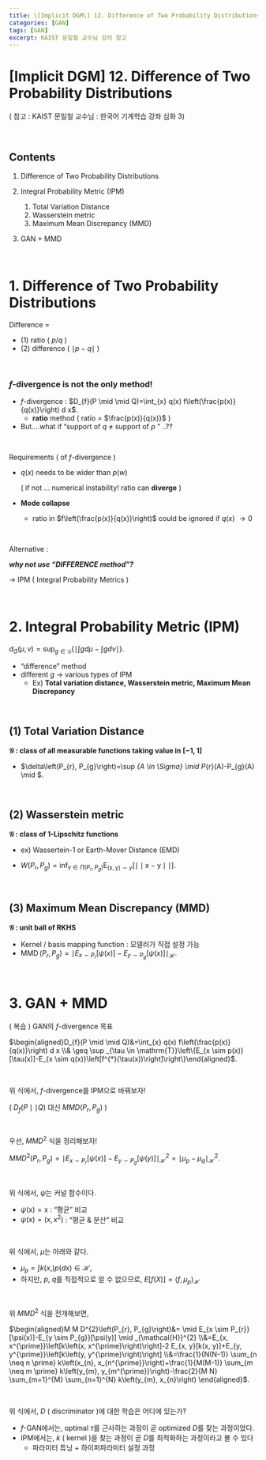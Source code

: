 ```yaml
---
title: \[Implicit DGM\] 12. Difference of Two Probability Distributions
categories: [GAN]
tags: [GAN]
excerpt: KAIST 문일철 교수님 강의 참고
---
```


<script src="https://cdn.mathjax.org/mathjax/latest/MathJax.js?config=TeX-AMS-MML_HTMLorMML" type="text/javascript"></script>

# [Implicit DGM] 12. Difference of Two Probability Distributions

( 참고 : KAIST 문일철 교수님 : 한국어 기계학습 강좌 심화 3)

<br>

## Contents

1. Difference of Two Probability Distributions
1. Integral Probability Metric (IPM)
   1. Total Variation Distance
   1. Wasserstein metric
   1. Maximum Mean Discrepancy (MMD)

1. GAN + MMD

<br>

# 1. Difference of Two Probability Distributions

Difference =

- (1) ratio ( $p/q$ )
- (2) difference ( $\mid p-q \mid$ )

<br>

### $f$-divergence is not the only method!

- $f$-divergence : $D_{f}(P  \mid \mid   Q)=\int_{x} q(x) f\left(\frac{p(x)}{q(x)}\right) d x$. 
  - **ratio** method ( ratio = $\frac{p(x)}{q(x)}$ )
- But….what if “support of $q$ $\neq$ support of $p$ ” ..??

<br>

Requirements ( of $f$-divergence )

- $q(x)$ needs to be wider than $p(w)$

  ( if not … numerical instability! ratio can **diverge** )

- **Mode collapse**

  - ratio in $f\left(\frac{p(x)}{q(x)}\right)$ could be ignored if $q(x)$ $\rightarrow 0$ 

<br>

Alternative :

***why not use “DIFFERENCE method”?***

$\rightarrow$ IPM ( Integral Probability Metrics )

<br>

# 2. Integral Probability Metric (IPM)

$d_{G}(\mu, v)=\sup _{g \in \mathcal{G}}\left\{ \mid \int g d \mu-\int g d v \mid \right\}$.

- “difference” method
- different $g$ $\rightarrow$ various types of IPM
  - Ex) **Total variation distance, Wasserstein metric, Maximum Mean Discrepancy**

 <br>

## (1) Total Variation Distance

**$\mathcal{G}$  : class of all measurable functions taking value in $[-1,1]$**

- $\delta\left(P_{r}, P_{g}\right)=\sup _{A \in \Sigma} \mid P_{r}(A)-P_{g}(A) \mid $.

<br>

## (2) Wasserstein metric

**$\mathcal{G}$ : class of 1-Lipschitz functions**

- ex) Wassertein-1 or Earth-Mover Distance (EMD)

- $W\left(P_{r}, P_{g}\right)=\inf _{\gamma \in \Pi\left(P_{r}, P_{g}\right)} \mathrm{E}_{(\mathrm{x}, \mathrm{y}) \sim \gamma}[ \mid \mid  \mathrm{x}-\mathrm{y} \mid \mid ]$.

<br>

## (3) Maximum Mean Discrepancy (MMD)

**$\mathcal{G}$ : unit ball of RKHS**

- Kernel / basis mapping function : 모델러가 직접 설정 가능
- $\operatorname{MMD}\left(P_{r}, P_{g}\right)= \mid E_{x \sim P_{r}}[\psi(x)]-E_{y \sim P_{g}}[\psi(x)] \mid _{\mathcal{H}}$.

<br>

# 3. GAN + MMD

( 복습 ) GAN의 $f$-divergence 목표

$\begin{aligned}D_{f}(P  \mid \mid   Q)&=\int_{x} q(x) f\left(\frac{p(x)}{q(x)}\right) d x \\& \geq \sup _{\tau \in \mathrm{T}}\left\{E_{x \sim p(x)}[\tau(x)]-E_{x \sim q(x)}\left[f^{*}(\tau(x))\right]\right\}\end{aligned}$.

<br>

위 식에서, $f$-divergence를 IPM으로 바꿔보자!

( $D_{f}(P  \mid \mid   Q)$ 대신 $M M D\left(P_{r}, P_{g}\right)$ )

<br>

우선, $MMD^2$ 식을 정리해보자!

$M M D^{2}\left(P_{r}, P_{g}\right)= \mid E_{x \sim P_{r}}[\psi(x)]-E_{y \sim P_{g}}[\psi(y)] \mid _{\mathcal{H}}^{2}= \mid \mu_{p}-\mu_{q} \mid _{\mathcal{H}}^{2}$.

<br>

위 식에서, $\psi$는 커널 함수이다.

- $\psi(\mathrm{x})=\mathrm{x}$ : “평균” 비교
- $\psi(x)=\left(x, x^{2}\right)$ :  “평균 & 분산” 비교

<br>

위 식에서, $\mu$는 아래와 같다.

- $\mu_{p}=\int k(x,) p(d x) \in \mathcal{H}$,
- 하지만, $p$, $q$를 직접적으로 알 수 없으므로,  $E[f(X)]=\left\langle f, \mu_{p}\right\rangle_{\mathcal{H}}$

<br>

위 $MMD^2$ 식을 전개해보면,

$\begin{aligned}M M D^{2}\left(P_{r}, P_{g}\right)&=  \mid E_{x \sim P_{r}}[\psi(x)]-E_{y \sim P_{g}}[\psi(y)] \mid _{\mathcal{H}}^{2} \\&=E_{x, x^{\prime}}\left[k\left(x, x^{\prime}\right)\right]-2 E_{x, y}[k(x, y)]+E_{y, y^{\prime}}\left[k\left(y, y^{\prime}\right)\right] \\&=\frac{1}{N(N-1)} \sum_{n \neq n \prime} k\left(x_{n}, x_{n^{\prime}}\right)+\frac{1}{M(M-1)} \sum_{m \neq m \prime} k\left(y_{m}, y_{m^{\prime}}\right)-\frac{2}{M N} \sum_{m=1}^{M} \sum_{n=1}^{N} k\left(y_{m}, x_{n}\right) \end{aligned}$.

<br>

위 식에서, $D$ ( discriminator )에 대한 학습은 어디에 있는가?

- $f$-GAN에서는, optimal $\tau$를 근사하는 과정이 곧 optimized $D$를 찾는 과정이었다.
- IPM에서는, $k$ ( kernel )을 찾는 과정이 곧 $D$를 최적화하는 과정이라고 볼 수 있다
  - 파라미터 튜닝 + 하이퍼파라미터 설정 과정
